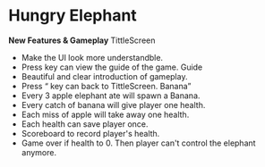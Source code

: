 # Hungry Elephant

**New Features & Gameplay**
TittleScreen
- Make the UI look more understandble.
- Press <Tab> key can view the guide of the game.
Guide
- Beautiful and clear introduction of gameplay.
- Press <Q> key can back to TittleScreen.
Banana
- Every 3 apple elephant ate will spawn a Banana.
- Every catch of banana will give player one health. 
- Each miss of apple will take away one health.
- Each health can save player once.
- Scoreboard to record player's health.
- Game over if health to 0. Then player can't control the elephant anymore.

